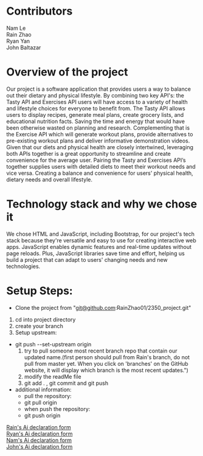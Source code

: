 # Contributors
Nam Le<br />
Rain Zhao<br />
Ryan Yan<br />
John Baltazar<br />

# Overview of the project

Our project is a software application that provides users a way to balance out their dietary and physical lifestyle. By combining two key API's: the Tasty API and Exercises API users will have access to a variety of health and lifestyle choices for everyone to benefit from. The Tasty API allows users to display recipes, generate meal plans, create grocery lists, and educational nutrition facts. Saving the time and energy that would have been otherwise wasted on planning and research. Complementing that is the Exercise API which will generate workout plans, provide alternatives to pre-existing workout plans and deliver informative demonstration videos. Given that our diets and physical health are closely intertwined, leveraging both APIs together is a great opportunity to streamline and create convenience for the average user. Pairing the Tasty and Exercises API’s together supplies users with detailed diets to meet their workout needs and vice versa. Creating a balance and convenience for users' physical health, dietary needs and overall lifestyle.

# Technology stack and why we chose it

We chose HTML and JavaScript, including Bootstrap, for our project's tech stack because they're versatile and easy to use for creating interactive web apps. JavaScript enables dynamic features and real-time updates without page reloads. Plus, JavaScript libraries save time and effort, helping us build a project that can adapt to users' changing needs and new technologies.



# Setup Steps:
- Clone the project from "git@github.com:RainZhao01/2350_project.git"

1. cd into project directory
2. create your branch
3. Setup upstream:
-  git push --set-upstream origin
    1. try to pull someone most recent branch repo that contain our updated name.(first person should pull from Rain's branch, do not pull from master yet. When you click on 'branches' on the GitHub website, it will display which branch is the most recent updates.")
    2. modify the readMe file
    3. git add . , git commit and git push
- additional information:
    - pull the repository:
    - git pull origin <your branch name>
    - when push the repository:
    - git push origin <your branch name>


[Rain's Ai declaration form](/AI_Declarations/P1_AI_Declaration_Rain_Zhao_100366955.pdf)<br />
[Ryan's Ai declaration form](/AI_Declarations/P1_AI_Declaration_Ryan_Yan_100390550.pdf)<br />
[Nam's Ai declaration form](/AI_Declarations/P1_AI_Declaration_Nam_Le_100373942.pdf)<br />
[John's Ai declaration form](/AI_Declarations/P1_AI_Declaration_John_Baltazar_100398208.pdf.pdf)

